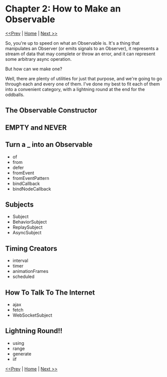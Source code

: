 # Chapter 2: How to Make an Observable

[<<Prev](./01-the-observable-universe.md) | [Home](../README.md) | [Next >>](./03-array-like-operators.md)

So, you're up to speed on what an Observable is.  It's a thing that manipulates an Observer (or emits signals to an Observer), it represents a stream of data that may complete or throw an error, and it can represent some arbitrary async operation.

But how can we make one?

Well, there are plenty of utilities for just that purpose, and we're going to go through each and every one of them.  I've done my best to fit each of them into a convenient category, with a lightning round at the end for the oddballs.

## The Observable Constructor
## EMPTY and NEVER
## Turn a _ into an Observable
* of
* from
* defer
* fromEvent
* fromEventPattern
* bindCallback
* bindNodeCallback
## Subjects
* Subject
* BehaviorSubject
* ReplaySubject
* AsyncSubject
## Timing Creators
* interval
* timer
* animationFrames
* scheduled
## How To Talk To The Internet
* ajax
* fetch
* WebSocketSubject
## Lightning Round!!
* using
* range
* generate
* iif

[<<Prev](./01-the-observable-universe.md) | [Home](../README.md) | [Next >>](./03-array-like-operators.md)
